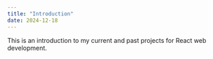 ```yaml
---
title: "Introduction"
date: 2024-12-18
---
```


This is an introduction to my current and past projects for React web development.
